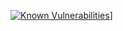 [![Known Vulnerabilities](https://snyk.io/test/github/prism-artifacts/node/badge.svg)](https://snyk.io/test/github/prism-artifacts/node)]
